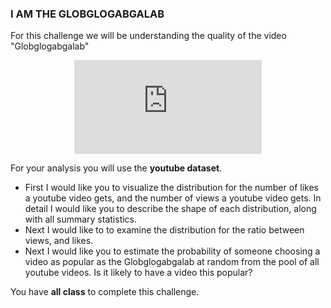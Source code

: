 ### I AM THE GLOBGLOGABGALAB
For this challenge we will be understanding the quality of the video "Globglogabgalab" 

<p align="center"> 
  <iframe src="https://www.youtube.com/embed/g4QeypcBMyQ" frameborder="0" allow="accelerometer; autoplay; encrypted-media; gyroscope; picture-in-picture" allowfullscreen class="frame"></iframe> </p>
  
For your analysis you will use the **youtube dataset**. 

* First I would like you to visualize the distribution for the number of likes a youtube video gets, and the number of views a youtube video gets. In detail I would like you to describe the shape of each distribution, along with all summary statistics. 
* Next I would like to to examine the distribution for the ratio between views, and likes. 
* Next I would like you to estimate the probability of someone choosing a video as popular as the Globglogabgalab at random from the pool of all youtube videos. Is it likely to have a video this popular?  

You have **all class** to complete this challenge. 

